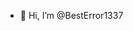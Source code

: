 - 👋 Hi, I’m @BestError1337

<!---
BestError1337/BestError1337 is a ✨ special ✨ repository because its `README.md` (this file) appears on your GitHub profile.
You can click the Preview link to take a look at your changes.
--->
